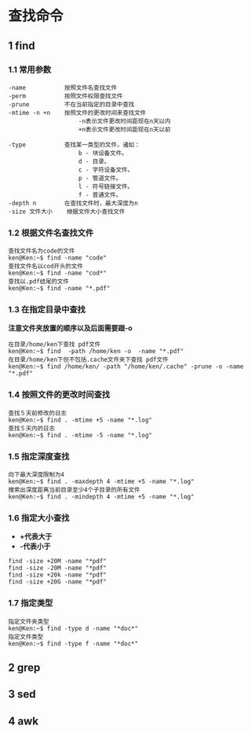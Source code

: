 # 查找命令

## 1 find

### 1.1 常用参数

```
-name 			按照文件名查找文件
-perm 			按照文件权限查找文件
-prune  		不在当前指定的目录中查找
-mtime -n +n 	按照文件的更改时间来查找文件
					-n表示文件更改时间距现在n天以内
					+n表示文件更改时间距现在n天以前
		
-type 			查找某一类型的文件，诸如：
					b - 块设备文件。
					d - 目录。
					c - 字符设备文件。
					p - 管道文件。
					l - 符号链接文件。
					f - 普通文件。
-depth n		在查找文件时，最大深度为n
-size 文件大小	  根据文件大小查找文件		 
```

### 1.2 根据文件名查找文件

```shell
查找文件名为code的文件
ken@Ken:~$ find -name "code"
查找文件名以cod开头的文件
ken@Ken:~$ find -name "cod*"
查找以.pdf结尾的文件
ken@Ken:~$ find -name "*.pdf"
```

### 1.3 在指定目录中查找

**注意文件夹放置的顺序以及后面需要跟-o**

```shell
在目录/home/ken下查找 pdf文件
ken@Ken:~$ find  -path /home/ken -o  -name "*.pdf"
在目录/home/ken下但不包括.cache文件夹下查找 pdf文件
ken@Ken:~$ find /home/ken/ -path "/home/ken/.cache" -prune -o -name "*.pdf"

```

### 1.4 按照文件的更改时间查找

```shell
查找５天前修改的日志
ken@Ken:~$ find . -mtime +5 -name "*.log"
查找５天内的日志
ken@Ken:~$ find . -mtime -5 -name "*.log"
```

### 1.5 指定深度查找

```shell
向下最大深度限制为4
ken@Ken:~$ find . -maxdepth 4 -mtime +5 -name "*.log"
搜索出深度距离当前目录至少4个子目录的所有文件
ken@Ken:~$ find . -mindepth 4 -mtime +5 -name "*.log"

```

### 1.6 指定大小查找

- **+代表大于**
- **-代表小于**

```shell
find -size +20M -name "*pdf"
find -size -20M -name "*pdf"
find -size +20k -name "*pdf"
find -size +20G -name "*pdf"
```

### 1.7 指定类型

```shell
指定文件夹类型
ken@Ken:~$ find -type d -name "*doc*"
指定文件类型
ken@Ken:~$ find -type f -name "*doc*"
```



## 2 grep

## 3 sed

## 4 awk